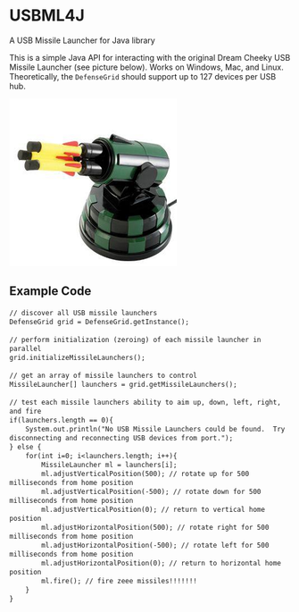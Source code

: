 # USBML4J
A USB Missile Launcher for Java library

This is a simple Java API for interacting with the original Dream Cheeky USB Missile Launcher (see picture below).  Works on Windows, Mac, and Linux.  Theoretically, the `DefenseGrid` should support up to 127 devices per USB hub.

![Supported Missile Launcher](missile_launcher.jpg)

## Example Code
    // discover all USB missile launchers
	DefenseGrid grid = DefenseGrid.getInstance();
		
	// perform initialization (zeroing) of each missile launcher in parallel
	grid.initializeMissileLaunchers();
		
	// get an array of missile launchers to control
	MissileLauncher[] launchers = grid.getMissileLaunchers();
		
	// test each missile launchers ability to aim up, down, left, right, and fire
	if(launchers.length == 0){
		System.out.println("No USB Missile Launchers could be found.  Try disconnecting and reconnecting USB devices from port.");
	} else {
		for(int i=0; i<launchers.length; i++){
			MissileLauncher ml = launchers[i];
			ml.adjustVerticalPosition(500); // rotate up for 500 milliseconds from home position
			ml.adjustVerticalPosition(-500); // rotate down for 500 milliseconds from home position
			ml.adjustVerticalPosition(0); // return to vertical home position
			ml.adjustHorizontalPosition(500); // rotate right for 500 milliseconds from home position
			ml.adjustHorizontalPosition(-500); // rotate left for 500 milliseconds from home position
			ml.adjustHorizontalPosition(0); // return to horizontal home position
			ml.fire(); // fire zeee missiles!!!!!!!
		}
	}

